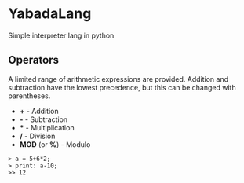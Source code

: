 # YabadaLang
 Simple interpreter lang in python
## Operators
A limited range of arithmetic expressions are provided. Addition and subtraction have the lowest precedence, but this can be changed with parentheses.
* **+** - Addition
* **-** - Subtraction
* **\*** - Multiplication
* **/** - Division
* **MOD** (or **%**) - Modulo
```
> a = 5+6*2;
> print: a-10;
>> 12
```


